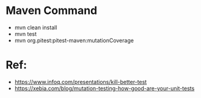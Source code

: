 # Maven Command
- mvn clean install                                       
- mvn test                                       
- mvn org.pitest:pitest-maven:mutationCoverage   

# Ref:
- https://www.infoq.com/presentations/kill-better-test 
- https://xebia.com/blog/mutation-testing-how-good-are-your-unit-tests
